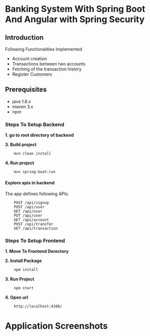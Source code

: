 # Banking System With Spring Boot And Angular with Spring Security

## Introduction

Following Functionalities Implemented
- Account creation
- Transactions between two accounts
- Fetching of the transaction history
- Register Customers

## Prerequisites
- java 1.8.x
- maven 3.x
- npm

### Steps To Setup Backend

**1. go to root directory of backend**

**3. Build project**
```bash
    mvn clean install
``` 

**4. Run project** 
```bash
    mvn spring-boot:run
```

  #### Explore apis in backend

The app defines following APIs. 
 
```   
    POST /api/signup   
    POST /api/user
    GET /api/user
    PUT /api/user
    GET /api/account
    POST /api/transfer
    GET /api/transaction      
```

### Steps To Setup Frontend

**1. Move To Frontend Derectory**

**2. Install Package**
```bash 
    npm install
```

**3. Run Project**
```bash
    npm start
```

**4. Open url**
```bash
    http://localhost:4200/
```
# Application Screenshots

